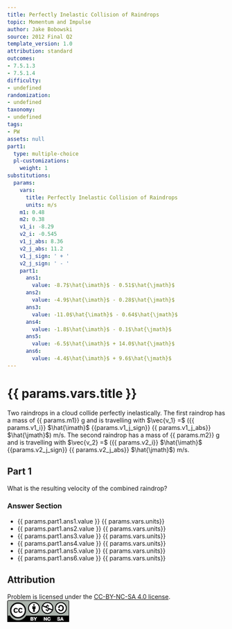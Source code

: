 ```yaml
---
title: Perfectly Inelastic Collision of Raindrops
topic: Momentum and Impulse
author: Jake Bobowski
source: 2012 Final Q2
template_version: 1.0
attribution: standard
outcomes:
- 7.5.1.3
- 7.5.1.4
difficulty:
- undefined
randomization:
- undefined
taxonomy:
- undefined
tags:
- PW
assets: null
part1:
  type: multiple-choice
  pl-customizations:
    weight: 1
substitutions:
  params:
    vars:
      title: Perfectly Inelastic Collision of Raindrops
      units: m/s
    m1: 0.48
    m2: 0.38
    v1_i: -8.29
    v2_i: -0.545
    v1_j_abs: 8.36
    v2_j_abs: 11.2
    v1_j_sign: ' + '
    v2_j_sign: ' - '
    part1:
      ans1:
        value: -8.7$\hat{\imath}$ - 0.51$\hat{\jmath}$
      ans2:
        value: -4.9$\hat{\imath}$ - 0.28$\hat{\jmath}$
      ans3:
        value: -11.0$\hat{\imath}$ - 0.64$\hat{\jmath}$
      ans4:
        value: -1.8$\hat{\imath}$ - 0.1$\hat{\jmath}$
      ans5:
        value: -6.5$\hat{\imath}$ + 14.0$\hat{\jmath}$
      ans6:
        value: -4.4$\hat{\imath}$ + 9.6$\hat{\jmath}$
---
```

# {{ params.vars.title }}
Two raindrops in a cloud collide perfectly inelastically. The first raindrop has a mass of {{ params.m1}} g and is travelling with $\vec{v_1} =$ ({{ params.v1_i}} $\hat{\imath}$ {{params.v1_j_sign}} {{ params.v1_j_abs}} $\hat{\jmath}$) m/s.
The second raindrop has a mass of {{ params.m2}} g and is travelling with $\vec{v_2} =$ ({{ params.v2_i}} $\hat{\imath}$ {{params.v2_j_sign}} {{ params.v2_j_abs}} $\hat{\jmath}$) m/s.

## Part 1

What is the resulting velocity of the combined raindrop?

### Answer Section

- {{ params.part1.ans1.value }} {{ params.vars.units}}
- {{ params.part1.ans2.value }} {{ params.vars.units}}
- {{ params.part1.ans3.value }} {{ params.vars.units}}
- {{ params.part1.ans4.value }} {{ params.vars.units}}
- {{ params.part1.ans5.value }} {{ params.vars.units}}
- {{ params.part1.ans6.value }} {{ params.vars.units}}

## Attribution

Problem is licensed under the [CC-BY-NC-SA 4.0 license](https://creativecommons.org/licenses/by-nc-sa/4.0/).<br> ![The Creative Commons 4.0 license requiring attribution-BY, non-commercial-NC, and share-alike-SA license.](https://raw.githubusercontent.com/firasm/bits/master/by-nc-sa.png)